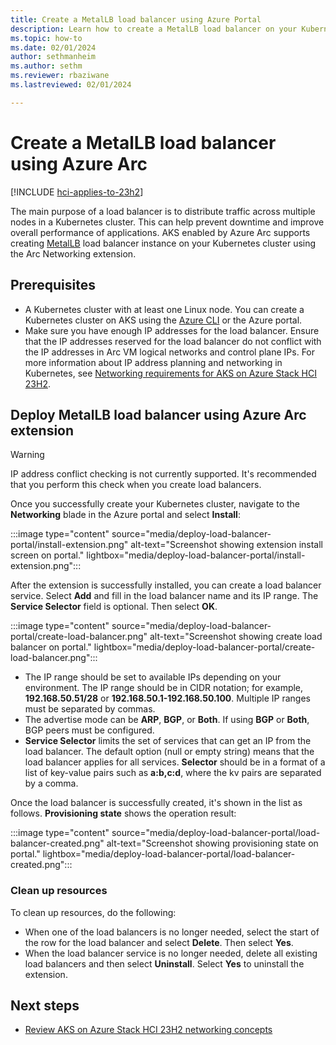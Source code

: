 ```yaml
---
title: Create a MetalLB load balancer using Azure Portal
description: Learn how to create a MetalLB load balancer on your Kubernetes cluster using an Arc extension.
ms.topic: how-to
ms.date: 02/01/2024
author: sethmanheim
ms.author: sethm 
ms.reviewer: rbaziwane
ms.lastreviewed: 02/01/2024

---
```


# Create a MetalLB load balancer using Azure Arc

[!INCLUDE [hci-applies-to-23h2](includes/hci-applies-to-23h2.md)]

The main purpose of a load balancer is to distribute traffic across multiple nodes in a Kubernetes cluster. This can help prevent downtime and improve overall performance of applications. AKS enabled by Azure Arc supports creating [MetalLB](https://metallb.universe.tf/) load balancer instance on your Kubernetes cluster using the Arc Networking extension.

## Prerequisites

- A Kubernetes cluster with at least one Linux node. You can create a Kubernetes cluster on AKS using the [Azure CLI](aks-create-clusters-cli.md) or the Azure portal.
- Make sure you have enough IP addresses for the load balancer. Ensure that the IP addresses reserved for the load balancer do not conflict with the IP addresses in Arc VM logical networks and control plane IPs. For more information about IP address planning and networking in Kubernetes, see [Networking requirements for AKS on Azure Stack HCI 23H2](aks-hci-network-system-requirements.md).

## Deploy MetalLB load balancer using Azure Arc extension

> [!WARNING]
> IP address conflict checking is not currently supported. It's recommended that you perform this check when you create load balancers.

Once you successfully create your Kubernetes cluster, navigate to the **Networking** blade in the Azure portal and select **Install**:

:::image type="content" source="media/deploy-load-balancer-portal/install-extension.png" alt-text="Screenshot showing extension install screen on portal." lightbox="media/deploy-load-balancer-portal/install-extension.png":::

After the extension is successfully installed, you can create a load balancer service. Select **Add** and fill in the load balancer name and its IP range. The **Service Selector** field is optional. Then select **OK**.

:::image type="content" source="media/deploy-load-balancer-portal/create-load-balancer.png" alt-text="Screenshot showing create load balancer on portal." lightbox="media/deploy-load-balancer-portal/create-load-balancer.png":::

- The IP range should be set to available IPs depending on your environment. The IP range should be in CIDR notation; for example, **192.168.50.51/28** or **192.168.50.1-192.168.50.100**. Multiple IP ranges must be separated by commas.
- The advertise mode can be **ARP**, **BGP**, or **Both**. If using **BGP** or **Both**, BGP peers must be configured.
- **Service Selector** limits the set of services that can get an IP from the load balancer. The default option (null or empty string) means that the load balancer applies for all services. **Selector** should be in a format of a list of key-value pairs such as **a:b,c:d**, where the kv pairs are separated by a comma.

Once the load balancer is successfully created, it's shown in the list as follows. **Provisioning state** shows the operation result:

:::image type="content" source="media/deploy-load-balancer-portal/load-balancer-created.png" alt-text="Screenshot showing provisioning state on portal." lightbox="media/deploy-load-balancer-portal/load-balancer-created.png":::

### Clean up resources

To clean up resources, do the following:

- When one of the load balancers is no longer needed, select the start of the row for the load balancer and select **Delete**. Then select **Yes**.
- When the load balancer service is no longer needed, delete all existing load balancers and then select **Uninstall**. Select **Yes** to uninstall the extension.

## Next steps

- [Review AKS on Azure Stack HCI 23H2 networking concepts](aks-hci-network-system-requirements.md)
